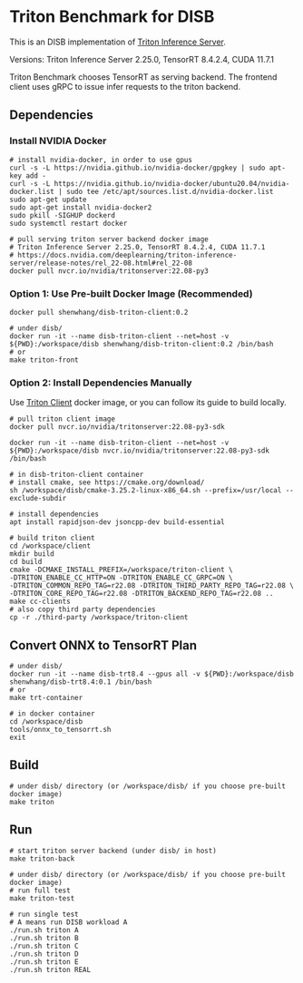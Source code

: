 # Triton Benchmark for DISB
This is an DISB implementation of [Triton Inference Server](https://github.com/triton-inference-server).

Versions: Triton Inference Server 2.25.0, TensorRT 8.4.2.4, CUDA 11.7.1

Triton Benchmark chooses TensorRT as serving backend. The frontend client uses gRPC to issue infer requests to the triton backend.




## Dependencies

### Install NVIDIA Docker
```shell
# install nvidia-docker, in order to use gpus
curl -s -L https://nvidia.github.io/nvidia-docker/gpgkey | sudo apt-key add -
curl -s -L https://nvidia.github.io/nvidia-docker/ubuntu20.04/nvidia-docker.list | sudo tee /etc/apt/sources.list.d/nvidia-docker.list
sudo apt-get update
sudo apt-get install nvidia-docker2
sudo pkill -SIGHUP dockerd
sudo systemctl restart docker

# pull serving triton server backend docker image
# Triton Inference Server 2.25.0, TensorRT 8.4.2.4, CUDA 11.7.1
# https://docs.nvidia.com/deeplearning/triton-inference-server/release-notes/rel_22-08.html#rel_22-08
docker pull nvcr.io/nvidia/tritonserver:22.08-py3
```

### Option 1: Use Pre-built Docker Image (Recommended)

```shell
docker pull shenwhang/disb-triton-client:0.2

# under disb/
docker run -it --name disb-triton-client --net=host -v ${PWD}:/workspace/disb shenwhang/disb-triton-client:0.2 /bin/bash
# or
make triton-front
```

### Option 2: Install Dependencies Manually

Use [Triton Client](https://github.com/triton-inference-server/client) docker image, or you can follow its guide to build locally.

```shell
# pull triton client image
docker pull nvcr.io/nvidia/tritonserver:22.08-py3-sdk

docker run -it --name disb-triton-client --net=host -v ${PWD}:/workspace/disb nvcr.io/nvidia/tritonserver:22.08-py3-sdk /bin/bash

# in disb-triton-client container
# install cmake, see https://cmake.org/download/
sh /workspace/disb/cmake-3.25.2-linux-x86_64.sh --prefix=/usr/local --exclude-subdir

# install dependencies
apt install rapidjson-dev jsoncpp-dev build-essential

# build triton client
cd /workspace/client
mkdir build
cd build
cmake -DCMAKE_INSTALL_PREFIX=/workspace/triton-client \
-DTRITON_ENABLE_CC_HTTP=ON -DTRITON_ENABLE_CC_GRPC=ON \
-DTRITON_COMMON_REPO_TAG=r22.08 -DTRITON_THIRD_PARTY_REPO_TAG=r22.08 \
-DTRITON_CORE_REPO_TAG=r22.08 -DTRITON_BACKEND_REPO_TAG=r22.08 ..
make cc-clients
# also copy third party dependencies
cp -r ./third-party /workspace/triton-client
```



## Convert ONNX to TensorRT Plan
```shell
# under disb/
docker run -it --name disb-trt8.4 --gpus all -v ${PWD}:/workspace/disb shenwhang/disb-trt8.4:0.1 /bin/bash
# or
make trt-container

# in docker container
cd /workspace/disb
tools/onnx_to_tensorrt.sh
exit
```



## Build

```shell
# under disb/ directory (or /workspace/disb/ if you choose pre-built docker image)
make triton
```



## Run

```shell
# start triton server backend (under disb/ in host)
make triton-back

# under disb/ directory (or /workspace/disb/ if you choose pre-built docker image)
# run full test
make triton-test

# run single test
# A means run DISB workload A
./run.sh triton A
./run.sh triton B
./run.sh triton C
./run.sh triton D
./run.sh triton E
./run.sh triton REAL
```
